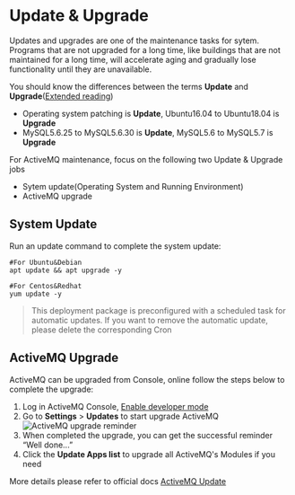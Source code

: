 # Update & Upgrade

Updates and upgrades are one of the maintenance tasks for sytem. Programs that are not upgraded for a long time, like buildings that are not maintained for a long time, will accelerate aging and gradually lose functionality until they are unavailable.

You should know the differences between the terms **Update** and **Upgrade**([Extended reading](https://support.websoft9.com/docs/faq/tech-upgrade.html#update-vs-upgrade))
- Operating system patching is **Update**, Ubuntu16.04 to Ubuntu18.04 is **Upgrade**
- MySQL5.6.25 to MySQL5.6.30 is **Update**, MySQL5.6 to MySQL5.7 is **Upgrade**

For ActiveMQ maintenance, focus on the following two Update & Upgrade jobs

- Sytem update(Operating System and Running Environment) 
- ActiveMQ upgrade 

## System Update

Run an update command to complete the system update:

``` shell
#For Ubuntu&Debian
apt update && apt upgrade -y

#For Centos&Redhat
yum update -y
```
> This deployment package is preconfigured with a scheduled task for automatic updates. If you want to remove the automatic update, please delete the corresponding Cron

## ActiveMQ Upgrade

ActiveMQ can be upgraded from Console, online follow the steps below to complete the upgrade:

1. Log in ActiveMQ Console, [Enable developer mode](/solution-odoo.md#enable-developer-mode)
2. Go to **Settings** > **Updates** to start upgrade ActiveMQ
   ![ActiveMQ upgrade reminder](https://libs.websoft9.com/Websoft9/DocsPicture/en/odoo/odoo-upgradesui-websoft9.png)
3. When completed the upgrade, you can get the successful reminder “Well done...”
4. Click the **Update Apps list** to upgrade all ActiveMQ's Modules if you need

More details please refer to official docs [ActiveMQ Update](https://www.odoo.com/documentation/master/setup/update.html)